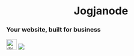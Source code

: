 <h1 align="center">Jogjanode</h1>
<h3>Your website, built for business</h3>

<img class="float-left rounded-2 avatar-user" src="https://avatars.githubusercontent.com/u/143790249?s=400&u=559fdfb6326b7f3f96286ec4850f688961c54b3b&v=4" width="28" height="28" alt="@jogjanode"> ![](https://komarev.com/ghpvc/?username=jogjanode&style=for-the-badge&color=brightgreen)

